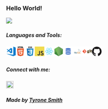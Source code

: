 ### Hello World!

<img src = "https://media.giphy.com/media/S5EOnENYbDCyrvvsjv/giphy.gif">

##### Languages and Tools: 
<img align="left" alt="Visual Studio Code" width="26px" src="READMEImages/visual-studio-code.png" />
<img align="left" alt="HTML5" width="26px" src="READMEImages/html.png" />
<img align="left" alt="CSS3" width="26px" src="READMEImages/css.png" />
<img align="left" alt="JavaScript" width="26px" src="READMEImages/javascript.png" />
<img align="left" alt="React" width="26px" src="READMEImages/react.png" />
<img align="left" alt="Node.js" width="26px" src="READMEImages/nodejs.png" />
<img align="left" alt="SQL" width="26px" src="READMEImages/sql.png" />
<img align="left" alt="MySQL" width="26px" src="READMEImages/mysql.png" />
<img align="left" alt="Git" width="26px" src="READMEImages/git.png" />
<img align="left" alt="GitHub" width="26px" src="READMEImages/github.png" />

<br />
<br />


##### Connect with me: 
<a href="https://www.linkedin.com/in/tdstyrone/"><img src="https://img.icons8.com/android/24/000000/linkedin.png" height="20px" width="20px"/></a>



##### Made by [Tyrone Smith](https://github.com/tdstyrone)

